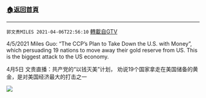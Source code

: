 ﻿###  [:house:返回首頁](https://github.com/ourhimalayas/txt)
---

`郭文贵MILES 2021-04-06T22:56:10` [轉載自GTV](https://gtv.org/web/#/UserInfo/5e596957357cc612d35a8044)

4/5/2021 Miles Guo: “The CCP’s Plan to Take Down the U.S. with Money”, which persuading 19 nations to move away their gold reserve from US. This is the biggest attack to the US economy. 

4月5日 文贵直播：共产党的“以钱灭美”计划， 劝说19个国家拿走在美国储备的黄金，是对美国经济最大的打击之一

[![](https://filegroup.gtv.org/cdn-cgi/image/width=600/https://filegroup.gtv.org/group7/web/20210406/22/56/0/732ad9df01e95c31d6adfb48307b9650.jpg)](https://filegroup.gtv.org/group7/web/20210406/22/56/0/2ebdfddbeafa6bee89566cad5cc3ff1e.mp4)